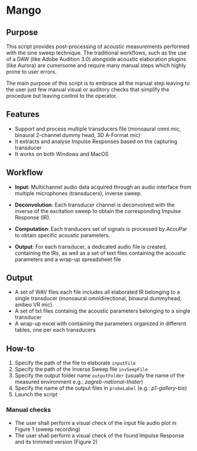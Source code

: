 # Mango
## Purpose

This script provides post-processing of acoustic measurements performed with the sine sweep technique.
The traditional workflows, such as the use of a DAW (like Adobe Audition 3.0) alongside acoustic elaboration plugins (like Aurora) are cumersome and require many manual steps which highly prone to user errors.

The main purpose of this script is to embrace all the manual step leaving to the user just few manual visual or auditory checks that simplify the procedure but leaving control to the operator.

## Features

- Support and process multiple transducers file (monoaural omni mic, binaural 2-channel dummy head, 3D A-Format mic)
- It extracts and analyse Impulse Responses based on the capturing transducer 
- It works on both Windows and MacOS 

## Workflow

- **Input**: Multichannel audio data acquired through an audio interface from multiple microphones (transducers), inverse sweep.

- **Deconvolution**: Each transducer channel is deconvolved with the inverse of the excitation sweep to obtain the corresponding Impulse Response (IR).

- **Computation**: Each tranducers set of signals is processed by AcouPar to obtain specific acoustic parameters.

- **Output**: For each transducer, a dedicated audio file is created, containing the IRs, as well as a set of text files containing the acoustic parameters and a wrap-up spreadsheet file

## Output

- A set of WAV files each file includes all elaborated IR  belonging to a single transducer (monoaural omnidirectional, binaural dummyhead, ambeo VR mic).
- A set of txt files containig the acoustic parameters belonging to a single transducer
- A wrap-up excel with containing the parameters organized in different tables, one per each transducers

## How-to

1. Specify the path of the file to elaborate `inputFile` 
2. Specify the path of the Inverse Sweep file `invSeepFile`
3. Specify the output folder name `outputFolder` (usually the name of the measured environment e.g.: *zagreb-national-thater*)
4. Specify the name of the output files in `probeLabel` (e.g.: *p1-gallery-bis*)
5. Launch the script

### Manual checks
- The user shall perform a visual check of the input file audio plot in Figure 1 (sweep recording)
- The user shall perform a visual check of the found Impulse Response and its trimmed version (Figure 2)

